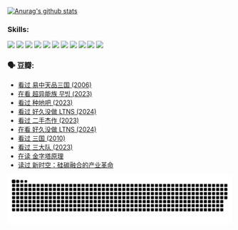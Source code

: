 
[![Anurag's github stats](https://github-readme-stats.vercel.app/api?username=w940853815)](https://github.com/anuraghazra/github-readme-stats)

### Skills:

<code><img height="32" src="https://cdn.jsdelivr.net/npm/simple-icons@v5/icons/python.svg"></code>
<code><img height="32" src="https://cdn.jsdelivr.net/npm/simple-icons@v5/icons/javascript.svg"></code>
<code><img height="32" src="https://cdn.jsdelivr.net/npm/simple-icons@v5/icons/django.svg"></code>
<code><img height="32" src="https://cdn.jsdelivr.net/npm/simple-icons@v5/icons/flask.svg"></code>
<code><img height="32" src="https://cdn.jsdelivr.net/npm/simple-icons@v5/icons/vuetify.svg"></code>
<code><img height="32" src="https://cdn.jsdelivr.net/npm/simple-icons@v5/icons/git.svg"></code>
<code><img height="32" src="https://cdn.jsdelivr.net/npm/simple-icons@v5/icons/docker.svg"></code>
<code><img height="32" src="https://cdn.jsdelivr.net/npm/simple-icons@v5/icons/postgresql.svg"></code>
<code><img height="32" src="https://cdn.jsdelivr.net/npm/simple-icons@v5/icons/elasticsearch.svg"></code>
<code><img height="32" src="https://cdn.jsdelivr.net/npm/simple-icons@v5/icons/macos.svg"></code>
<code><img height="32" src="https://cdn.jsdelivr.net/npm/simple-icons@v5/icons/linux.svg"></code>

### 🗣 豆瓣:

<!-- DOUBAN-ACTIVITIES:START -->
- [看过 易中天品三国‎ (2006)](https://www.douban.com/people/136069238/status/4529910812/?_i=09007314)
- [在看 超异能族 무빙‎ (2023)](https://www.douban.com/people/136069238/status/4527291077/?_i=09007314)
- [看过 种地吧‎ (2023)](https://www.douban.com/people/136069238/status/4527289637/?_i=09007314)
- [看过 好久没做 LTNS‎ (2024)](https://www.douban.com/people/136069238/status/4527289515/?_i=09007314)
- [看过 二手杰作‎ (2023)](https://www.douban.com/people/136069238/status/4522502716/?_i=09007314)
- [在看 好久没做 LTNS‎ (2024)](https://www.douban.com/people/136069238/status/4521969883/?_i=09007314)
- [看过 三国‎ (2010)](https://www.douban.com/people/136069238/status/4521634661/?_i=09007314)
- [看过 三大队‎ (2023)](https://www.douban.com/people/136069238/status/4510323325/?_i=09007314)
- [在读 金字塔原理](https://www.douban.com/people/136069238/status/4507497587/?_i=09007314)
- [读过 新时空：硅碳融合的产业革命](https://www.douban.com/people/136069238/status/4506659177/?_i=09007314)
<!-- DOUBAN-ACTIVITIES:END -->


![Snake animation](https://raw.githubusercontent.com/w940853815/w940853815/output/github-contribution-grid-snake.svg)

<!--
**w940853815/w940853815** is a ✨ _special_ ✨ repository because its `README.md` (this file) appears on your GitHub profile.

Here are some ideas to get you started:

- 🔭 I’m currently working on ...
- 🌱 I’m currently learning ...
- 👯 I’m looking to collaborate on ...
- 🤔 I’m looking for help with ...
- 💬 Ask me about ...
- 📫 How to reach me: ...
- 😄 Pronouns: ...
- ⚡ Fun fact: ...
-->
